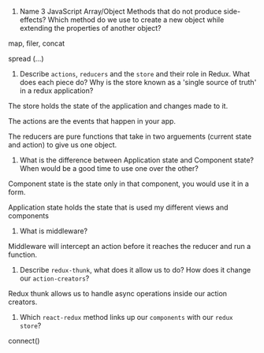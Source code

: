 1.  Name 3 JavaScript Array/Object Methods that do not produce side-effects? Which method do we use to create a new object while extending the properties of another object?

map, filer, concat

spread (...)

1.  Describe `actions`, `reducers` and the `store` and their role in Redux. What does each piece do? Why is the store known as a 'single source of truth' in a redux application?

The store holds the state of the application and changes made to it.

The actions are the events that happen in your app.

The reducers are pure functions that take in two arguements (current state and action) to give us one object.

1.  What is the difference between Application state and Component state? When would be a good time to use one over the other?

Component state is the state only in that component, you would use it in a form.

Application state holds the state that is used my different views and components

1.  What is middleware?

Middleware will intercept an action before it reaches the reducer and run a function.

1.  Describe `redux-thunk`, what does it allow us to do? How does it change our `action-creators`?

Redux thunk allows us to handle async operations inside our action creators.

1.  Which `react-redux` method links up our `components` with our `redux store`?

connect()
